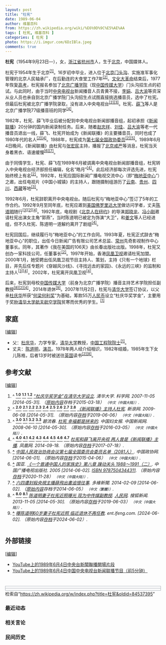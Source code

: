 ```yaml
---
layout: post
title: "杜宪"
date: 1989-06-04
author: 维基百科
from: https://zh.wikipedia.org/wiki/%E6%9D%9C%E5%AE%AA
tags: [ 杜宪, 维基百科 ]
categories: [ 杜宪 ]
photo: https://i.imgur.com/6DzIBla.jpeg
comments: true
---
```

<div class="mw-content-ltr mw-parser-output" lang="zh" dir="ltr"><style data-mw-deduplicate="TemplateStyles:r82655520">.mw-parser-output .plainlist ol,.mw-parser-output .plainlist ul{line-height:inherit;list-style:none;margin:0;padding:0}.mw-parser-output .plainlist ol li,.mw-parser-output .plainlist ul li{margin-bottom:0}</style><style data-mw-deduplicate="TemplateStyles:r83732082">.mw-parser-output .infobox-subbox{padding:0;border:none;margin:-3px;width:auto;min-width:100%;font-size:100%;clear:none;float:none;background-color:transparent}.mw-parser-output .infobox-3cols-child{margin:auto}.mw-parser-output .infobox .navbar{font-size:100%}body.skin-minerva .mw-parser-output .infobox-header,body.skin-minerva .mw-parser-output .infobox-subheader,body.skin-minerva .mw-parser-output .infobox-above,body.skin-minerva .mw-parser-output .infobox-title,body.skin-minerva .mw-parser-output .infobox-image,body.skin-minerva .mw-parser-output .infobox-full-data,body.skin-minerva .mw-parser-output .infobox-below{text-align:center}@media screen{html.skin-theme-clientpref-night .mw-parser-output .infobox-full-data:not(.notheme)>div:not(.notheme)[style]{background:#1f1f23!important;color:#f8f9fa}@media screen and (prefers-color-scheme:dark){html.skin-theme-clientpref-os .mw-parser-output .infobox-full-data:not(.notheme) div:not(.notheme){background:#1f1f23!important;color:#f8f9fa}}html.skin-theme-clientpref-night .mw-parser-output .infobox td div:not(.notheme)[style]{background:transparent!important;color:var(--color-base,#202122)}@media screen and (prefers-color-scheme:dark){html.skin-theme-clientpref-os .mw-parser-output .infobox td div:not(.notheme)[style]{background:transparent!important;color:var(--color-base,#202122)}}html.skin-theme-clientpref-night .mw-parser-output .infobox td div.NavHead:not(.notheme)[style]{background:transparent!important}}@media screen and (prefers-color-scheme:dark){html.skin-theme-clientpref-os .mw-parser-output .infobox td div.NavHead:not(.notheme)[style]{background:transparent!important}}@media(min-width:640px){body.skin--responsive .mw-parser-output .infobox-table{display:table!important}body.skin--responsive .mw-parser-output .infobox-table>caption{display:table-caption!important}body.skin--responsive .mw-parser-output .infobox-table>tbody{display:table-row-group}body.skin--responsive .mw-parser-output .infobox-table tr{display:table-row!important}body.skin--responsive .mw-parser-output .infobox-table th,body.skin--responsive .mw-parser-output .infobox-table td{padding-left:inherit;padding-right:inherit}}</style>
<p><b>杜宪</b>（1954年9月23日<span class="useeditintro" title="Template:BLP editintro">—</span>），女，<a href="/wiki/%E6%B5%99%E6%B1%9F%E7%9C%81" title="浙江省">浙江省</a><a href="/wiki/%E6%9D%AD%E5%B7%9E%E5%B8%82" title="杭州市">杭州市</a>人，生于<a href="/wiki/%E5%8C%97%E4%BA%AC%E5%B8%82" title="北京市">北京</a>，中国媒体人。
</p>
<meta property="mw:PageProp/toc">
<div class="mw-heading mw-heading2"></div>
<p>杜宪于1954年生于北京<sup id="cite_ref-tsinghua_1-0" class="reference"><a href="#cite_note-tsinghua-1"><span class="cite-bracket">[</span>1<span class="cite-bracket">]</span></a></sup>。16岁初中毕业，进入位于<a href="/wiki/%E5%8C%97%E4%BA%AC" class="mw-redirect" title="北京">北京</a><a href="/wiki/%E9%97%A8%E5%A4%B4%E6%B2%9F" class="mw-redirect" title="门头沟">门头沟</a>、实施准军事化管理的北京人民轴承厂，在后勤连的大食堂工作7年<sup id="cite_ref-sina_2-0" class="reference"><a href="#cite_note-sina-2"><span class="cite-bracket">[</span>2<span class="cite-bracket">]</span></a></sup>。<a href="/wiki/%E6%96%87%E5%8C%96%E5%A4%A7%E9%9D%A9%E5%91%BD" title="文化大革命">文化大革命</a>结束后，1977年恢复<a href="/wiki/%E6%99%AE%E9%80%9A%E9%AB%98%E7%AD%89%E5%AD%A6%E6%A0%A1%E6%8B%9B%E7%94%9F%E5%85%A8%E5%9B%BD%E7%BB%9F%E4%B8%80%E8%80%83%E8%AF%95" title="普通高等学校招生全国统一考试">高考</a>，杜宪报名参加了<a href="/wiki/%E5%8C%97%E4%BA%AC%E5%B9%BF%E6%92%AD%E5%AD%A6%E9%99%A2" class="mw-redirect" title="北京广播学院">北京广播学院</a>（现<a href="/wiki/%E4%B8%AD%E5%9B%BD%E4%BC%A0%E5%AA%92%E5%A4%A7%E5%AD%A6" title="中国传媒大学">中国传媒大学</a>）门头沟招生点的初试。与此同时，由于当时<a href="/wiki/%E4%B8%AD%E5%9B%BD%E4%B8%AD%E5%A4%AE%E7%94%B5%E8%A7%86%E5%8F%B0" title="中国中央电视台">中央电视台</a>新闻播音人员青黄不接，<a href="/wiki/%E6%9D%8E%E5%A8%9F_(%E7%94%B5%E8%A7%86%E4%B8%BB%E6%92%AD)" title="李娟 (电视主播)">李娟</a>、<a href="/wiki/%E5%90%95%E5%A4%A7%E6%B8%9D" title="吕大渝">吕大渝</a>等资深从业人员也亲自到北京广播学院门头沟招生点试图直接挑选播音员，选中了杜宪。但最后杜宪被北京广播学院录取，没有进入中央电视台<sup id="cite_ref-sina_2-1" class="reference"><a href="#cite_note-sina-2"><span class="cite-bracket">[</span>2<span class="cite-bracket">]</span></a></sup><sup id="cite_ref-wenzhai_3-0" class="reference"><a href="#cite_note-wenzhai-3"><span class="cite-bracket">[</span>3<span class="cite-bracket">]</span></a></sup>。杜宪、<a href="/wiki/%E8%96%9B%E9%A3%9E_(%E7%94%B5%E8%A7%86%E4%B8%BB%E6%92%AD)" title="薛飞 (电视主播)">薛飞</a>等人是北京广播学院77级播音班的同学<sup id="cite_ref-duxue_4-0" class="reference"><a href="#cite_note-duxue-4"><span class="cite-bracket">[</span>4<span class="cite-bracket">]</span></a></sup>。
</p><p>1982年，杜宪、薛飞毕业后被分配到中央电视台新闻部播音组，起初承担《<a href="/wiki/%E6%96%B0%E9%97%BB%E8%81%94%E6%92%AD" title="新闻联播">新闻联播</a>》20分钟的国内新闻录制任务。后来，随着<a href="/wiki/%E8%B5%B5%E5%BF%A0%E7%A5%A5" title="赵忠祥">赵忠祥</a>、<a href="/wiki/%E5%88%98%E4%BD%B3_(%E4%B8%BB%E6%8C%81%E4%BA%BA)" title="刘佳 (主持人)">刘佳</a>、<a href="/wiki/%E5%90%95%E5%A4%A7%E6%B8%9D" title="吕大渝">吕大渝</a>等老一代播音员退出一线，薛飞、杜宪开始成为《新闻联播》的主要播音员，同时也成了1980年代的名人<sup id="cite_ref-sina_2-2" class="reference"><a href="#cite_note-sina-2"><span class="cite-bracket">[</span>2<span class="cite-bracket">]</span></a></sup><sup id="cite_ref-duxue_4-1" class="reference"><a href="#cite_note-duxue-4"><span class="cite-bracket">[</span>4<span class="cite-bracket">]</span></a></sup>。1988年，杜宪成为<a href="/wiki/%E4%B8%AD%E5%9B%BD%E4%BA%BA%E6%B0%91%E6%94%BF%E6%B2%BB%E5%8D%8F%E5%95%86%E4%BC%9A%E8%AE%AE%E7%AC%AC%E4%B8%83%E5%B1%8A%E5%85%A8%E5%9B%BD%E5%A7%94%E5%91%98%E4%BC%9A%E5%A7%94%E5%91%98%E5%90%8D%E5%8D%95" title="中国人民政治协商会议第七届全国委员会委员名单">第七届全国政协委员</a><sup id="cite_ref-sina_2-3" class="reference"><a href="#cite_note-sina-2"><span class="cite-bracket">[</span>2<span class="cite-bracket">]</span></a></sup><sup id="cite_ref-政协_5-0" class="reference"><a href="#cite_note-政协-5"><span class="cite-bracket">[</span>5<span class="cite-bracket">]</span></a></sup>。1989年6月4日晚间，《新闻联播》由杜宪与<a href="/wiki/%E5%BC%A0%E5%AE%8F%E6%B0%91" title="张宏民">张宏民</a>主持，播报了<a href="/wiki/%E5%85%AD%E5%9B%9B%E4%BA%8B%E4%BB%B6" title="六四事件">北京戒严</a>等消息，杜宪当天身着黑衣、语速缓慢<sup id="cite_ref-6" class="reference"><a href="#cite_note-6"><span class="cite-bracket">[</span>6<span class="cite-bracket">]</span></a></sup><sup id="cite_ref-7" class="reference"><a href="#cite_note-7"><span class="cite-bracket">[</span>7<span class="cite-bracket">]</span></a></sup>。
</p><p>由于同情学生，杜宪、薛飞在1989年6月被调离中央电视台新闻部播音组，杜宪转入中央电视台经济部担任编辑，化名“皓月”<sup id="cite_ref-duxue_4-2" class="reference"><a href="#cite_note-duxue-4"><span class="cite-bracket">[</span>4<span class="cite-bracket">]</span></a></sup>。此后经济部每次评选先进，杜宪始终榜上有名<sup id="cite_ref-sina_2-4" class="reference"><a href="#cite_note-sina-2"><span class="cite-bracket">[</span>2<span class="cite-bracket">]</span></a></sup>。1992年，杜宪应国际新闻广播电视交流中心（即“<a href="/wiki/%E6%A2%85%E5%9C%B0%E4%BA%9A%E4%B8%AD%E5%BF%83" class="mw-redirect" title="梅地亚中心">梅地亚中心</a>”）之邀，出任电视片《中国小城镇》的主持人，跟随摄制组游历了<a href="/wiki/%E4%BA%91%E5%8D%97" class="mw-redirect" title="云南">云南</a>、<a href="/wiki/%E8%B4%B5%E5%B7%9E" class="mw-redirect" title="贵州">贵州</a>、<a href="/wiki/%E5%9B%9B%E5%B7%9D" class="mw-redirect" title="四川">四川</a>、<a href="/wiki/%E8%A5%BF%E8%97%8F" class="mw-redirect" title="西藏">西藏</a>等地<sup id="cite_ref-wenzhai_3-1" class="reference"><a href="#cite_note-wenzhai-3"><span class="cite-bracket">[</span>3<span class="cite-bracket">]</span></a></sup>。
</p><p>1992年6月，杜宪辞职离开中央电视台。随后杜宪与“梅地亚中心”签订了5年的工作合约。1992年9月至同年底，杜宪应邀到<a href="/wiki/%E7%BE%8E%E5%9B%BD" title="美国">美国</a><a href="/wiki/%E4%BD%9B%E7%BD%97%E9%87%8C%E8%BE%BE%E5%A4%A7%E5%AD%A6" title="佛罗里达大学">佛罗里达大学</a>做访问学者，丈夫<a href="/wiki/%E9%99%88%E9%81%93%E6%98%8E" title="陈道明">陈道明</a>随行<sup id="cite_ref-wenzhai_3-2" class="reference"><a href="#cite_note-wenzhai-3"><span class="cite-bracket">[</span>3<span class="cite-bracket">]</span></a></sup><sup id="cite_ref-sina_2-5" class="reference"><a href="#cite_note-sina-2"><span class="cite-bracket">[</span>2<span class="cite-bracket">]</span></a></sup><sup id="cite_ref-duxue_4-3" class="reference"><a href="#cite_note-duxue-4"><span class="cite-bracket">[</span>4<span class="cite-bracket">]</span></a></sup>。1992年底，电视剧《<a href="/wiki/%E5%8C%97%E4%BA%AC%E4%BA%BA%E5%9C%A8%E7%BA%BD%E7%BA%A6" title="北京人在纽约">北京人在纽约</a>》的导演<a href="/wiki/%E9%83%91%E6%99%93%E9%BE%99" class="mw-redirect" title="郑晓龙">郑晓龙</a>、<a href="/wiki/%E5%86%AF%E5%B0%8F%E5%88%9A" title="冯小刚">冯小刚</a>邀请杜宪出演女主角“郭燕”，当时陈道明已被定为饰演“大卫”，和<a href="/wiki/%E5%A7%9C%E6%96%87" title="姜文">姜文</a>等人已经进组，但不久杜宪、陈道明一道解约离开了剧组<sup id="cite_ref-duxue_4-4" class="reference"><a href="#cite_note-duxue-4"><span class="cite-bracket">[</span>4<span class="cite-bracket">]</span></a></sup>。
</p><p>杜宪回国后，继续履行与“梅地亚中心”的工作合同。1993年夏，杜宪正式辞去“梅地亚中心”的职位，出任今日新闻广告有限公司艺术总监、<a href="/wiki/%E5%B8%B8%E5%B7%9E" class="mw-redirect" title="常州">常州</a>先奇影视制作中心董事长。同年，其著作《我在美国的106天》由长春出版社出版。1998年，杜宪又创办一家科技公司，任董事长<sup id="cite_ref-sina_2-6" class="reference"><a href="#cite_note-sina-2"><span class="cite-bracket">[</span>2<span class="cite-bracket">]</span></a></sup>。1997年开始，香港<a href="/wiki/%E5%87%A4%E5%87%B0%E5%8D%AB%E8%A7%86" title="凤凰卫视">凤凰卫视</a>邀请杜宪加盟。2000年1月，她受聘出任凤凰卫视节目主持人、策划，主持《只有一个地球》栏目，并先后任专题片《穿越风沙线》、《寻找远去的家园》、《永远的三峡》的监制和主持人<sup id="cite_ref-wenzhai_3-3" class="reference"><a href="#cite_note-wenzhai-3"><span class="cite-bracket">[</span>3<span class="cite-bracket">]</span></a></sup><sup id="cite_ref-duxue_4-5" class="reference"><a href="#cite_note-duxue-4"><span class="cite-bracket">[</span>4<span class="cite-bracket">]</span></a></sup>。2002年，杜宪离开凤凰卫视<sup id="cite_ref-duxue_4-6" class="reference"><a href="#cite_note-duxue-4"><span class="cite-bracket">[</span>4<span class="cite-bracket">]</span></a></sup>。
</p><p>后来，杜宪到母校<a href="/wiki/%E4%B8%AD%E5%9B%BD%E4%BC%A0%E5%AA%92%E5%A4%A7%E5%AD%A6" title="中国传媒大学">中国传媒大学</a>（前身为北京广播学院）播音主持艺术学院担任副教授<sup id="cite_ref-sohu_8-0" class="reference"><a href="#cite_note-sohu-8"><span class="cite-bracket">[</span>8<span class="cite-bracket">]</span></a></sup><sup id="cite_ref-sina_2-7" class="reference"><a href="#cite_note-sina-2"><span class="cite-bracket">[</span>2<span class="cite-bracket">]</span></a></sup><sup id="cite_ref-duxue_4-7" class="reference"><a href="#cite_note-duxue-4"><span class="cite-bracket">[</span>4<span class="cite-bracket">]</span></a></sup>，2014年退休<sup id="cite_ref-9" class="reference"><a href="#cite_note-9"><span class="cite-bracket">[</span>9<span class="cite-bracket">]</span></a></sup>。2007年11月2日，杜宪与<a href="/wiki/%E6%B8%85%E5%8D%8E%E5%A4%A7%E5%AD%A6" title="清华大学">清华大学</a>签订协议，以父亲<a href="/wiki/%E6%9D%9C%E5%BA%86%E5%8D%8E" title="杜庆华">杜庆华</a>所获“<a href="/wiki/%E4%BD%95%E6%A2%81%E4%BD%95%E5%88%A9%E5%A5%96" class="mw-redirect" title="何梁何利奖">何梁何利奖</a>”为基础，筹款55万<a href="/wiki/%E4%BA%BA%E6%B0%91%E5%B8%81" title="人民币">人民币</a>设立“杜庆华奖学金”，主要用于奖励<a href="/wiki/%E6%B8%85%E5%8D%8E%E5%A4%A7%E5%AD%A6%E8%88%AA%E5%A4%A9%E8%88%AA%E7%A9%BA%E5%AD%A6%E9%99%A2" title="清华大学航天航空学院">清华大学航天航空学院</a>贫寒而优秀的学生。<sup id="cite_ref-tsinghua_1-1" class="reference"><a href="#cite_note-tsinghua-1"><span class="cite-bracket">[</span>1<span class="cite-bracket">]</span></a></sup>
</p>
<div class="mw-heading mw-heading2"><h2 id="家庭"><span id=".E5.AE.B6.E5.BA.AD"></span>家庭</h2><span class="mw-editsection"><span class="mw-editsection-bracket">[</span><a href="/w/index.php?title=%E6%9D%9C%E5%AE%AA&amp;action=edit&amp;section=2" title="编辑章节：家庭"><span>编辑</span></a><span class="mw-editsection-bracket">]</span></span></div>
<ul><li>父：<a href="/wiki/%E6%9D%9C%E5%BA%86%E5%8D%8E" title="杜庆华">杜庆华</a>，力学专家，<a href="/wiki/%E6%B8%85%E5%8D%8E%E5%A4%A7%E5%AD%A6" title="清华大学">清华大学</a>教授，<a href="/wiki/%E4%B8%AD%E5%9B%BD%E5%B7%A5%E7%A8%8B%E9%99%A2%E9%99%A2%E5%A3%AB" title="中国工程院院士">中国工程院院士</a><sup id="cite_ref-tsinghua_1-2" class="reference"><a href="#cite_note-tsinghua-1"><span class="cite-bracket">[</span>1<span class="cite-bracket">]</span></a></sup>。</li>
<li>丈夫：<a href="/wiki/%E9%99%88%E9%81%93%E6%98%8E" title="陈道明">陈道明</a>，<a href="/wiki/%E6%BC%94%E5%91%98" class="mw-redirect" title="演员">演员</a>。1978年两人经介绍相识，1982年结婚，1985年生下女儿陈格，后者13岁时被送往<a href="/wiki/%E8%8B%B1%E5%9B%BD" title="英国">英国</a>读书<sup id="cite_ref-sina_2-8" class="reference"><a href="#cite_note-sina-2"><span class="cite-bracket">[</span>2<span class="cite-bracket">]</span></a></sup><sup id="cite_ref-sohu_8-1" class="reference"><a href="#cite_note-sohu-8"><span class="cite-bracket">[</span>8<span class="cite-bracket">]</span></a></sup>。</li></ul>
<div class="mw-heading mw-heading2"><h2 id="参考文献"><span id=".E5.8F.82.E8.80.83.E6.96.87.E7.8C.AE"></span>参考文献</h2><span class="mw-editsection"><span class="mw-editsection-bracket">[</span><a href="/w/index.php?title=%E6%9D%9C%E5%AE%AA&amp;action=edit&amp;section=3" title="编辑章节：参考文献"><span>编辑</span></a><span class="mw-editsection-bracket">]</span></span></div>
<div class="reflist columns references-column-count references-column-count-2" style="-moz-column-count: 2; -webkit-column-count: 2; column-count: 2; list-style-type: decimal;">
<ol class="references">
<li id="cite_note-tsinghua-1"><span class="mw-cite-backlink">^ <a href="#cite_ref-tsinghua_1-0"><sup><b>1.0</b></sup></a> <a href="#cite_ref-tsinghua_1-1"><sup><b>1.1</b></sup></a> <a href="#cite_ref-tsinghua_1-2"><sup><b>1.2</b></sup></a></span> <span class="reference-text"><cite class="citation web"><a rel="nofollow" class="external text" href="https://web.archive.org/web/20150318082400/http://news.sciencenet.cn/htmlnews/200711517171659193389.html">“杜庆华奖学金”在清华大学设立</a>. 清华大学. 科学网. 2007-11-05 <span class="reference-accessdate"> [<span class="nowrap">2014-05-31</span>]</span>. （<a rel="nofollow" class="external text" href="http://news.sciencenet.cn/htmlnews/200711517171659193389.html">原始内容</a>存档于2015-03-18） <span style="font-family: sans-serif; cursor: default; color:var(--color-subtle, #54595d); font-size: 0.8em; bottom: 0.1em; font-weight: bold;" title="连接到中文（中国大陆）网页">（中文（中国大陆））</span>.</cite><span title="ctx_ver=Z39.88-2004&amp;rfr_id=info%3Asid%2Fzh.wikipedia.org%3A%E6%9D%9C%E5%AE%AA&amp;rft.atitle=%E2%80%9C%E6%9D%9C%E5%BA%86%E5%8D%8E%E5%A5%96%E5%AD%A6%E9%87%91%E2%80%9D%E5%9C%A8%E6%B8%85%E5%8D%8E%E5%A4%A7%E5%AD%A6%E8%AE%BE%E7%AB%8B&amp;rft.date=2007-11-05&amp;rft.genre=unknown&amp;rft.jtitle=%E6%B8%85%E5%8D%8E%E5%A4%A7%E5%AD%A6&amp;rft_id=http%3A%2F%2Fnews.sciencenet.cn%2Fhtmlnews%2F200711517171659193389.html&amp;rft_val_fmt=info%3Aofi%2Ffmt%3Akev%3Amtx%3Ajournal" class="Z3988"><span style="display:none;">&nbsp;</span></span></span>
</li>
<li id="cite_note-sina-2"><span class="mw-cite-backlink">^ <a href="#cite_ref-sina_2-0"><sup><b>2.0</b></sup></a> <a href="#cite_ref-sina_2-1"><sup><b>2.1</b></sup></a> <a href="#cite_ref-sina_2-2"><sup><b>2.2</b></sup></a> <a href="#cite_ref-sina_2-3"><sup><b>2.3</b></sup></a> <a href="#cite_ref-sina_2-4"><sup><b>2.4</b></sup></a> <a href="#cite_ref-sina_2-5"><sup><b>2.5</b></sup></a> <a href="#cite_ref-sina_2-6"><sup><b>2.6</b></sup></a> <a href="#cite_ref-sina_2-7"><sup><b>2.7</b></sup></a> <a href="#cite_ref-sina_2-8"><sup><b>2.8</b></sup></a></span> <span class="reference-text"><cite class="citation web"><a rel="nofollow" class="external text" href="http://eladies.sina.com.cn/news/2009/0608/1524875272.shtml">《新闻联播》主持人杜宪</a>. 新浪网. 2009-06-08 <span class="reference-accessdate"> [<span class="nowrap">2014-05-31</span>]</span>. （原始内容<a rel="nofollow" class="external text" href="https://web.archive.org/web/20190606163113/http://eladies.sina.com.cn/news/2009/0608/1524875272.shtml">存档</a>于2019-06-06） <span style="font-family: sans-serif; cursor: default; color:var(--color-subtle, #54595d); font-size: 0.8em; bottom: 0.1em; font-weight: bold;" title="连接到中文（中国大陆）网页">（中文（中国大陆））</span>.</cite><span title="ctx_ver=Z39.88-2004&amp;rfr_id=info%3Asid%2Fzh.wikipedia.org%3A%E6%9D%9C%E5%AE%AA&amp;rft.btitle=%E3%80%8A%E6%96%B0%E9%97%BB%E8%81%94%E6%92%AD%E3%80%8B%E4%B8%BB%E6%8C%81%E4%BA%BA%E6%9D%9C%E5%AE%AA&amp;rft.date=2009-06-08&amp;rft.genre=unknown&amp;rft.pub=%E6%96%B0%E6%B5%AA%E7%BD%91&amp;rft_id=http%3A%2F%2Feladies.sina.com.cn%2Fnews%2F2009%2F0608%2F1524875272.shtml&amp;rft_val_fmt=info%3Aofi%2Ffmt%3Akev%3Amtx%3Abook" class="Z3988"><span style="display:none;">&nbsp;</span></span></span>
</li>
<li id="cite_note-wenzhai-3"><span class="mw-cite-backlink">^ <a href="#cite_ref-wenzhai_3-0"><sup><b>3.0</b></sup></a> <a href="#cite_ref-wenzhai_3-1"><sup><b>3.1</b></sup></a> <a href="#cite_ref-wenzhai_3-2"><sup><b>3.2</b></sup></a> <a href="#cite_ref-wenzhai_3-3"><sup><b>3.3</b></sup></a></span> <span class="reference-text"><cite class="citation web">碧流春. <a rel="nofollow" class="external text" href="http://www.chinanews.com/gj/kong/news/2008/06-10/1277248.shtml">杜宪 幸福都是拼来的</a>. 中国妇女报. 中国新闻网. 2008-06-10 <span class="reference-accessdate"> [<span class="nowrap">2014-05-30</span>]</span>. （原始内容<a rel="nofollow" class="external text" href="https://web.archive.org/web/20160305064233/http://www.chinanews.com/gj/kong/news/2008/06-10/1277248.shtml">存档</a>于2016-03-05） <span style="font-family: sans-serif; cursor: default; color:var(--color-subtle, #54595d); font-size: 0.8em; bottom: 0.1em; font-weight: bold;" title="连接到中文（中国大陆）网页">（中文（中国大陆））</span>.</cite><span title="ctx_ver=Z39.88-2004&amp;rfr_id=info%3Asid%2Fzh.wikipedia.org%3A%E6%9D%9C%E5%AE%AA&amp;rft.atitle=%E6%9D%9C%E5%AE%AA+%E5%B9%B8%E7%A6%8F%E9%83%BD%E6%98%AF%E6%8B%BC%E6%9D%A5%E7%9A%84&amp;rft.au=%E7%A2%A7%E6%B5%81%E6%98%A5&amp;rft.date=2008-06-10&amp;rft.genre=unknown&amp;rft.jtitle=%E4%B8%AD%E5%9B%BD%E5%A6%87%E5%A5%B3%E6%8A%A5&amp;rft_id=http%3A%2F%2Fwww.chinanews.com%2Fgj%2Fkong%2Fnews%2F2008%2F06-10%2F1277248.shtml&amp;rft_val_fmt=info%3Aofi%2Ffmt%3Akev%3Amtx%3Ajournal" class="Z3988"><span style="display:none;">&nbsp;</span></span></span>
</li>
<li id="cite_note-duxue-4"><span class="mw-cite-backlink">^ <a href="#cite_ref-duxue_4-0"><sup><b>4.0</b></sup></a> <a href="#cite_ref-duxue_4-1"><sup><b>4.1</b></sup></a> <a href="#cite_ref-duxue_4-2"><sup><b>4.2</b></sup></a> <a href="#cite_ref-duxue_4-3"><sup><b>4.3</b></sup></a> <a href="#cite_ref-duxue_4-4"><sup><b>4.4</b></sup></a> <a href="#cite_ref-duxue_4-5"><sup><b>4.5</b></sup></a> <a href="#cite_ref-duxue_4-6"><sup><b>4.6</b></sup></a> <a href="#cite_ref-duxue_4-7"><sup><b>4.7</b></sup></a></span> <span class="reference-text"><cite class="citation web"><a rel="nofollow" class="external text" href="http://news.ifeng.com/a/20140918/42022163_0.shtml">杜宪和薛飞离开央视 两人曾是《新闻联播》主播</a>. 凤凰网. 2014-09-18. （原始内容<a rel="nofollow" class="external text" href="https://web.archive.org/web/20170718122401/http://news.ifeng.com/a/20140918/42022163_0.shtml">存档</a>于2017-07-18）.</cite><span title="ctx_ver=Z39.88-2004&amp;rfr_id=info%3Asid%2Fzh.wikipedia.org%3A%E6%9D%9C%E5%AE%AA&amp;rft.btitle=%E6%9D%9C%E5%AE%AA%E5%92%8C%E8%96%9B%E9%A3%9E%E7%A6%BB%E5%BC%80%E5%A4%AE%E8%A7%86+%E4%B8%A4%E4%BA%BA%E6%9B%BE%E6%98%AF%E3%80%8A%E6%96%B0%E9%97%BB%E8%81%94%E6%92%AD%E3%80%8B%E4%B8%BB%E6%92%AD&amp;rft.date=2014-09-18&amp;rft.genre=unknown&amp;rft.pub=%E5%87%A4%E5%87%B0%E7%BD%91&amp;rft_id=http%3A%2F%2Fnews.ifeng.com%2Fa%2F20140918%2F42022163_0.shtml&amp;rft_val_fmt=info%3Aofi%2Ffmt%3Akev%3Amtx%3Abook" class="Z3988"><span style="display:none;">&nbsp;</span></span></span>
</li>
<li id="cite_note-政协-5"><span class="mw-cite-backlink"><b><a href="#cite_ref-政协_5-0">^</a></b></span> <span class="reference-text"><cite class="citation web"><a rel="nofollow" class="external text" href="http://www.cppcc.gov.cn/2011/09/29/ARTI1317288700388280.shtml">中国人民政治协商会议第七届全国委员会委员名单（2081人）</a>. 中国政协网.  <span class="reference-accessdate"> [<span class="nowrap">2014-06-01</span>]</span>. （原始内容<a rel="nofollow" class="external text" href="https://web.archive.org/web/20150406015407/http://www.cppcc.gov.cn/2011/09/29/ARTI1317288700388280.shtml">存档</a>于2015-04-06） <span style="font-family: sans-serif; cursor: default; color:var(--color-subtle, #54595d); font-size: 0.8em; bottom: 0.1em; font-weight: bold;" title="连接到中文（中国大陆）网页">（中文（中国大陆））</span>.</cite><span title="ctx_ver=Z39.88-2004&amp;rfr_id=info%3Asid%2Fzh.wikipedia.org%3A%E6%9D%9C%E5%AE%AA&amp;rft.btitle=%E4%B8%AD%E5%9B%BD%E4%BA%BA%E6%B0%91%E6%94%BF%E6%B2%BB%E5%8D%8F%E5%95%86%E4%BC%9A%E8%AE%AE%E7%AC%AC%E4%B8%83%E5%B1%8A%E5%85%A8%E5%9B%BD%E5%A7%94%E5%91%98%E4%BC%9A%E5%A7%94%E5%91%98%E5%90%8D%E5%8D%95%EF%BC%882081%E4%BA%BA%EF%BC%89&amp;rft.genre=unknown&amp;rft.pub=%E4%B8%AD%E5%9B%BD%E6%94%BF%E5%8D%8F%E7%BD%91&amp;rft_id=http%3A%2F%2Fwww.cppcc.gov.cn%2F2011%2F09%2F29%2FARTI1317288700388280.shtml&amp;rft_val_fmt=info%3Aofi%2Ffmt%3Akev%3Amtx%3Abook" class="Z3988"><span style="display:none;">&nbsp;</span></span></span>
</li>
<li id="cite_note-6"><span class="mw-cite-backlink"><b><a href="#cite_ref-6">^</a></b></span> <span class="reference-text"><cite class="citation book">国亚. <a rel="nofollow" class="external text" href="http://mjlsh.usc.cuhk.edu.hk/book.aspx?cid=2&amp;tid=114">《一个普通中国人的家族史》第八章 躁动关头 1988～1991（二）</a>. 中国广播电视出版社. 2005 <span class="reference-accessdate"> [<span class="nowrap">2014-06-02</span>]</span>. <a href="/wiki/Special:%E7%BD%91%E7%BB%9C%E4%B9%A6%E6%BA%90/9787504344311" title="Special:网络书源/9787504344311"><span title="国际标准书号">ISBN</span>&nbsp;9787504344311</a>. （原始内容<a rel="nofollow" class="external text" href="https://web.archive.org/web/20201128141453/http://mjlsh.usc.cuhk.edu.hk/Book.aspx?cid=2&amp;tid=114">存档</a>于2020-11-28） <span style="font-family: sans-serif; cursor: default; color:var(--color-subtle, #54595d); font-size: 0.8em; bottom: 0.1em; font-weight: bold;" title="连接到中文（中国大陆）网页">（中文（中国大陆））</span>.</cite><span title="ctx_ver=Z39.88-2004&amp;rfr_id=info%3Asid%2Fzh.wikipedia.org%3A%E6%9D%9C%E5%AE%AA&amp;rft.au=%E5%9B%BD%E4%BA%9A&amp;rft.btitle=%E3%80%8A%E4%B8%80%E4%B8%AA%E6%99%AE%E9%80%9A%E4%B8%AD%E5%9B%BD%E4%BA%BA%E7%9A%84%E5%AE%B6%E6%97%8F%E5%8F%B2%E3%80%8B%E7%AC%AC%E5%85%AB%E7%AB%A0+%E8%BA%81%E5%8A%A8%E5%85%B3%E5%A4%B4+1988%EF%BD%9E1991%EF%BC%88%E4%BA%8C%EF%BC%89&amp;rft.date=2005&amp;rft.genre=book&amp;rft.isbn=9787504344311&amp;rft.pub=%E4%B8%AD%E5%9B%BD%E5%B9%BF%E6%92%AD%E7%94%B5%E8%A7%86%E5%87%BA%E7%89%88%E7%A4%BE&amp;rft_id=http%3A%2F%2Fmjlsh.usc.cuhk.edu.hk%2Fbook.aspx%3Fcid%3D2%26tid%3D114&amp;rft_val_fmt=info%3Aofi%2Ffmt%3Akev%3Amtx%3Abook" class="Z3988"><span style="display:none;">&nbsp;</span></span></span>
</li>
<li id="cite_note-7"><span class="mw-cite-backlink"><b><a href="#cite_ref-7">^</a></b></span> <span class="reference-text"><cite class="citation web"><a rel="nofollow" class="external text" href="https://web.archive.org/web/20140605051105/http://china.dwnews.com/big5/news/2014-02-09/59404570.html">六四遭封殺央視主播薛飛出書追憶往事</a>. 多維新聞. 2014-02-09 <span class="reference-accessdate"> [<span class="nowrap">2014-06-02</span>]</span>. （<a rel="nofollow" class="external text" href="http://china.dwnews.com/big5/news/2014-02-09/59404570.html">原始内容</a>存档于2014-06-05） <span style="font-family: sans-serif; cursor: default; color:var(--color-subtle, #54595d); font-size: 0.8em; bottom: 0.1em; font-weight: bold;" title="连接到中文（繁體）网页">（中文（繁體））</span>.</cite><span title="ctx_ver=Z39.88-2004&amp;rfr_id=info%3Asid%2Fzh.wikipedia.org%3A%E6%9D%9C%E5%AE%AA&amp;rft.btitle=%E5%85%AD%E5%9B%9B%E9%81%AD%E5%B0%81%E6%AE%BA%E5%A4%AE%E8%A6%96%E4%B8%BB%E6%92%AD%E8%96%9B%E9%A3%9B%E5%87%BA%E6%9B%B8%E8%BF%BD%E6%86%B6%E5%BE%80%E4%BA%8B&amp;rft.date=2014-02-09&amp;rft.genre=unknown&amp;rft.pub=%E5%A4%9A%E7%B6%AD%E6%96%B0%E8%81%9E&amp;rft_id=http%3A%2F%2Fchina.dwnews.com%2Fbig5%2Fnews%2F2014-02-09%2F59404570.html&amp;rft_val_fmt=info%3Aofi%2Ffmt%3Akev%3Amtx%3Abook" class="Z3988"><span style="display:none;">&nbsp;</span></span></span>
</li>
<li id="cite_note-sohu-8"><span class="mw-cite-backlink">^ <a href="#cite_ref-sohu_8-0"><sup><b>8.0</b></sup></a> <a href="#cite_ref-sohu_8-1"><sup><b>8.1</b></sup></a></span> <span class="reference-text"><cite class="citation web"><a rel="nofollow" class="external text" href="http://news.sohu.com/20131105/n389616970.shtml">陈道明妻子杜宪近照曝光 现为中传媒副教授</a>. <a href="/wiki/%E4%BA%BA%E6%B0%91%E7%BD%91" title="人民网">人民网</a>. 搜狐新闻. 2013-11-05 <span class="reference-accessdate"> [<span class="nowrap">2014-05-30</span>]</span>. （原始内容<a rel="nofollow" class="external text" href="https://web.archive.org/web/20190603063601/http://news.sohu.com/20131105/n389616970.shtml">存档</a>于2019-06-03） <span style="font-family: sans-serif; cursor: default; color:var(--color-subtle, #54595d); font-size: 0.8em; bottom: 0.1em; font-weight: bold;" title="连接到中文（中国大陆）网页">（中文（中国大陆））</span>.</cite><span title="ctx_ver=Z39.88-2004&amp;rfr_id=info%3Asid%2Fzh.wikipedia.org%3A%E6%9D%9C%E5%AE%AA&amp;rft.atitle=%E9%99%88%E9%81%93%E6%98%8E%E5%A6%BB%E5%AD%90%E6%9D%9C%E5%AE%AA%E8%BF%91%E7%85%A7%E6%9B%9D%E5%85%89+%E7%8E%B0%E4%B8%BA%E4%B8%AD%E4%BC%A0%E5%AA%92%E5%89%AF%E6%95%99%E6%8E%88&amp;rft.date=2013-11-05&amp;rft.genre=unknown&amp;rft.jtitle=%E4%BA%BA%E6%B0%91%E7%BD%91&amp;rft_id=http%3A%2F%2Fnews.sohu.com%2F20131105%2Fn389616970.shtml&amp;rft_val_fmt=info%3Aofi%2Ffmt%3Akev%3Amtx%3Ajournal" class="Z3988"><span style="display:none;">&nbsp;</span></span></span>
</li>
<li id="cite_note-9"><span class="mw-cite-backlink"><b><a href="#cite_ref-9">^</a></b></span> <span class="reference-text"><cite class="citation web"><a rel="nofollow" class="external text" href="http://ent.ifeng.com/a/detail_2014_12/02/39634416_0.shtml">曝陈道明60岁妻子杜宪近照 临近退休不再任教</a>. ent.ifeng.com.  <span class="reference-accessdate"> [<span class="nowrap">2024-06-02</span>]</span>. （原始内容<a rel="nofollow" class="external text" href="https://web.archive.org/web/20240602234533/https://ent.ifeng.com/a/detail_2014_12/02/39634416_0.shtml">存档</a>于2024-06-02）.</cite><span title="ctx_ver=Z39.88-2004&amp;rfr_id=info%3Asid%2Fzh.wikipedia.org%3A%E6%9D%9C%E5%AE%AA&amp;rft.atitle=%E6%9B%9D%E9%99%88%E9%81%93%E6%98%8E60%E5%B2%81%E5%A6%BB%E5%AD%90%E6%9D%9C%E5%AE%AA%E8%BF%91%E7%85%A7+%E4%B8%B4%E8%BF%91%E9%80%80%E4%BC%91%E4%B8%8D%E5%86%8D%E4%BB%BB%E6%95%99&amp;rft.genre=unknown&amp;rft.jtitle=ent.ifeng.com&amp;rft_id=http%3A%2F%2Fent.ifeng.com%2Fa%2Fdetail_2014_12%2F02%2F39634416_0.shtml&amp;rft_val_fmt=info%3Aofi%2Ffmt%3Akev%3Amtx%3Ajournal" class="Z3988"><span style="display:none;">&nbsp;</span></span></span>
</li>
</ol></div>
<div class="mw-heading mw-heading2"><h2 id="外部链接"><span id=".E5.A4.96.E9.83.A8.E9.93.BE.E6.8E.A5"></span>外部链接</h2><span class="mw-editsection"><span class="mw-editsection-bracket">[</span><a href="/w/index.php?title=%E6%9D%9C%E5%AE%AA&amp;action=edit&amp;section=4" title="编辑章节：外部链接"><span>编辑</span></a><span class="mw-editsection-bracket">]</span></span></div>
<ul><li><a rel="nofollow" class="external text" href="https://www.youtube.com/watch?v=iVWMKVNj7tU&amp;t=0h0m0s">YouTube上的1989年6月4日中央台新聞聯播開場片段</a></li>
<li><a rel="nofollow" class="external text" href="https://www.youtube.com/watch?v=HAUo4kBkTvU&amp;t=0h0m0s">YouTube上的1989年6月4日中国中央电视台新闻联播节目（前5分钟）</a></li></ul>
<div style="clear: both; height: 1em"></div>
<div class="navbox-styles"><style data-mw-deduplicate="TemplateStyles:r84265675">.mw-parser-output .hlist dl,.mw-parser-output .hlist ol,.mw-parser-output .hlist ul{margin:0;padding:0}.mw-parser-output .hlist dd,.mw-parser-output .hlist dt,.mw-parser-output .hlist li{margin:0;display:inline}.mw-parser-output .hlist.inline,.mw-parser-output .hlist.inline dl,.mw-parser-output .hlist.inline ol,.mw-parser-output .hlist.inline ul,.mw-parser-output .hlist dl dl,.mw-parser-output .hlist dl ol,.mw-parser-output .hlist dl ul,.mw-parser-output .hlist ol dl,.mw-parser-output .hlist ol ol,.mw-parser-output .hlist ol ul,.mw-parser-output .hlist ul dl,.mw-parser-output .hlist ul ol,.mw-parser-output .hlist ul ul{display:inline}.mw-parser-output .hlist .mw-empty-li{display:none}.mw-parser-output .hlist dt::after{content:" :"}.mw-parser-output .hlist dd::after,.mw-parser-output .hlist li::after{content:" · ";font-weight:bold}.mw-parser-output .hlist-pipe dd::after,.mw-parser-output .hlist-pipe li::after{content:" | ";font-weight:normal}.mw-parser-output .hlist-hyphen dd::after,.mw-parser-output .hlist-hyphen li::after{content:" - ";font-weight:normal}.mw-parser-output .hlist-comma dd::after,.mw-parser-output .hlist-comma li::after{content:"、";font-weight:normal}.mw-parser-output .hlist dd:last-child::after,.mw-parser-output .hlist dt:last-child::after,.mw-parser-output .hlist li:last-child::after{content:none}.mw-parser-output .hlist ol{counter-reset:listitem}.mw-parser-output .hlist ol>li{counter-increment:listitem}.mw-parser-output .hlist ol>li::before{content:" "counter(listitem)"\a0 "}.mw-parser-output .hlist dd ol>li:first-child::before,.mw-parser-output .hlist dt ol>li:first-child::before,.mw-parser-output .hlist li ol>li:first-child::before{content:"（"counter(listitem)"\a0 "}.mw-parser-output ul.cslist,.mw-parser-output ul.sslist{margin:0;padding:0;display:inline-block;list-style:none}.mw-parser-output .cslist li,.mw-parser-output .sslist li{margin:0;display:inline-block}.mw-parser-output .cslist li::after{content:"，"}.mw-parser-output .sslist li::after{content:"；"}.mw-parser-output .cslist li:last-child::after,.mw-parser-output .sslist li:last-child::after{content:none}</style><style data-mw-deduplicate="TemplateStyles:r84261037">.mw-parser-output .navbox{box-sizing:border-box;border:1px solid #a2a9b1;width:100%;clear:both;font-size:88%;text-align:center;padding:1px;margin:1em auto 0}.mw-parser-output .navbox .navbox{margin-top:0}.mw-parser-output .navbox+.navbox,.mw-parser-output .navbox+.navbox-styles+.navbox{margin-top:-1px}.mw-parser-output .navbox-inner,.mw-parser-output .navbox-subgroup{width:100%}.mw-parser-output .navbox-group,.mw-parser-output .navbox-title,.mw-parser-output .navbox-abovebelow{text-align:center;padding-left:1em;padding-right:1em}.mw-parser-output .navbox-group{white-space:nowrap;text-align:right}.mw-parser-output .navbox,.mw-parser-output .navbox-subgroup{background-color:#fdfdfd}.mw-parser-output .navbox-list{border-color:#fdfdfd}.mw-parser-output .navbox-list-with-group{text-align:left;border-left-width:2px;border-left-style:solid}.mw-parser-output tr+tr>.navbox-abovebelow,.mw-parser-output tr+tr>.navbox-group,.mw-parser-output tr+tr>.navbox-image,.mw-parser-output tr+tr>.navbox-list{border-top:2px solid #fdfdfd}.mw-parser-output .navbox-title{background-color:#ccf;position:relative}.mw-parser-output .navbox-abovebelow,.mw-parser-output .navbox-group,.mw-parser-output .navbox-subgroup .navbox-title{background-color:#ddf}.mw-parser-output .navbox-subgroup .navbox-group,.mw-parser-output .navbox-subgroup .navbox-abovebelow{background-color:#e6e6ff}.mw-parser-output .navbox-even{background-color:#f7f7f7}.mw-parser-output .navbox-odd{background-color:transparent}.mw-parser-output .navbox .hlist td dl,.mw-parser-output .navbox .hlist td ol,.mw-parser-output .navbox .hlist td ul,.mw-parser-output .navbox td.hlist dl,.mw-parser-output .navbox td.hlist ol,.mw-parser-output .navbox td.hlist ul{padding:0.125em 0}.mw-parser-output .navbox .navbar{display:block;font-size:100%}.mw-parser-output .navbox-title .navbar{float:left;text-align:left;margin-right:0.5em;width:auto;padding-left:0.2em;position:absolute;left:1em}.mw-parser-output .navbox .mw-collapsible-toggle{margin-left:0.5em;position:absolute;right:1em}body.skin--responsive .mw-parser-output .navbox-image img{max-width:none!important}@media print{body.ns-0 .mw-parser-output .navbox{display:none!important}}</style></div><div role="navigation" class="navbox" aria-labelledby="中国中央电视台《新闻联播》播音员" style="padding:3px"></div>
<div class="navbox-styles"><link rel="mw-deduplicated-inline-style" href="mw-data:TemplateStyles:r84265675"><link rel="mw-deduplicated-inline-style" href="mw-data:TemplateStyles:r84261037"></div><div role="navigation" class="navbox" aria-labelledby="六四事件" style="padding:3px"></div>
<!-- 
NewPP limit report
Parsed by mw‐api‐int.codfw.main‐57cc59989f‐fc227
Cached time: 20241022072255
Cache expiry: 2592000
Reduced expiry: false
Complications: [show‐toc]
CPU time usage: 0.579 seconds
Real time usage: 0.705 seconds
Preprocessor visited node count: 4530/1000000
Post‐expand include size: 141326/2097152 bytes
Template argument size: 3539/2097152 bytes
Highest expansion depth: 18/100
Expensive parser function count: 13/500
Unstrip recursion depth: 0/20
Unstrip post‐expand size: 37747/5000000 bytes
Lua time usage: 0.247/10.000 seconds
Lua memory usage: 4930555/52428800 bytes
Number of Wikibase entities loaded: 1/400
-->
<!--
Transclusion expansion time report (%,ms,calls,template)
100.00%  552.450      1 -total
 37.04%  204.622      1 Template:藝人
 16.95%   93.619      1 Template:Reflist
 16.78%   92.674      3 Template:Navbox
 15.99%   88.338      1 Template:六四事件
 15.99%   88.325      1 Template:新闻联播主播
 15.38%   84.956      1 Template:NavboxV2
 12.57%   69.423      8 Template:Cite_web
  8.03%   44.383      1 Template:Marriage
  7.23%   39.952      1 Template:Tooltip
-->

<!-- Saved in parser cache with key zhwiki:pcache:idhash:172781-0!canonical!zh and timestamp 20241022072255 and revision id 84537395. Rendering was triggered because: api-parse
 -->
</div><!--esi <esi:include src="/esitest-fa8a495983347898/content" /> --><noscript><img src="https://login.wikimedia.org/wiki/Special:CentralAutoLogin/start?type=1x1" alt="" width="1" height="1" style="border: none; position: absolute;"></noscript>
<div class="printfooter" data-nosnippet="">检索自“<a dir="ltr" href="https://zh.wikipedia.org/w/index.php?title=杜宪&amp;oldid=84537395">https://zh.wikipedia.org/w/index.php?title=杜宪&amp;oldid=84537395</a>”</div><div id="recent-news"><h3>最近动态</h3><ul></ul></div><div id="open-opinion"><h3>相关言论</h3><ul></ul></div><div id="mjls-record"><h3>民间历史</h3><ul></ul></div>